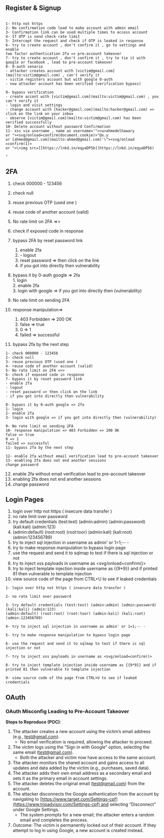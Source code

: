 ## Register & Signup

```
  
1- http not https  
2- No confirmation code lead to make account with admin email  
3- Confirmation link can be used multiple times to access account  
4- If OTP is send check rate limit  
5- Intercept the request and check if OTP is leaked in response  
6- try to create account , don't confirm it , go to settings and enable  
two factor authentication 2fa => pre-account takeover  
7- try to create account , don't confirm it , try to tie it with google or facebook , lead to pre-account takeover  
8- 0-auth senario  
- attacker creates account with [victim@gmail.com](mailto:victim@gmail.com) , can't verify it  
- victim registers account but with google 0-auth  
- now attacker account has been verified (verification bypass)  
  
9- bypass verification  
- create accont with [victim@gmail.com](mailto:victim@gmail.com) , you can't verify it  
- login and visit settings  
- change account with [hacker@gmail.com](mailto:hacker@gmail.com) => click on the link on your inbox  
- observe [victim@gmail.com](mailto:victim@gmail.com) has been verified successfully  
10- Delete account without password Confirmation  
11- xss via username , name as username='"><u>ahmedelhawary  
or "><svg/onload​=confirm(document.cookie)>"@x.y  
or [ahmed@gmail.com](mailto:ahmed@gmail.com)'\"><svg/onload​=confirm(1)>  
or ">\<img src=[[https://lnkd.in/eqyaDP5b](https://lnkd.in/eqyaDP5b)

"
```
## 2FA
1. check 000000 - 123456  
2. check null  
3. reuse previous OTP (used one )  
4. reuse code of another account (valid)  
5. No rate limit on 2FA =>>  
6. check if exposed code in response  
7. bypass 2FA by reset password link  
	1. enable 2fa  
	2. - logout  
	3. reset password => then click on the link  
	4. if you got into directly then vulnerability  
  
  8. bypass it by 0-auth google => 2fa  
	1. login  
	2. enable 2fa  
	3. login with google => if you got into directly then (vulnerability)  
  
9. No rate limit on sending 2FA  
10. response manipulation=> 
	1. 403 Forbidden => 200 OK  
	2. false => true  
	3. 0 => 1  
	4. failed => successful  
11. bypass 2fa by the next step 

```
1- check 000000 - 123456  
2- check null  
3- reuse previous OTP (used one )  
4- reuse code of another account (valid)  
5- No rate limit on 2FA =>>  
6- check if exposed code in response  
7- bypass it by reset password link  
- enable 2fa  
- logout  
- reset password => then click on the link  
- if you got into directly then vulnerability  
  
8- bypass it by 0-auth google => 2fa  
1- login  
2- enable 2fa  
3- login with google => if you got into directly then (vulnerability)  
  
9- No rate limit on sending 2FA  
10- response manipulation => 403 Forbidden => 200 OK  
false => true  
0 => 1  
failed => successful  
11- bypass 2fa by the next step  
  
12- enable 2fa without email verification lead to pre-account takeover  
13- enabling 2fa does not end another sessions  
change password
```
  
12. enable 2fa without email verification lead to pre-account takeover  
13. enabling 2fa does not end another sessions  
14. change password
## Login Pages
1. login over http not https ( insecure data transfer )
2. no rate limit over password 
3. try default credentials (test:test) (admin:admin) (admin:password) (kali:kali) (admin:123) 
4. (admin:default) (root:root) (root:toor) (admin:kali) (kali:root) (admin:123456789) 
5. try to inject sql injection in username as admin' or 1=1;-- -
6. try to make response manipulation to bypass login page
7. use the request and send it to sqlmap to test if there is sql injection or not
8. try to inject xss payloads in username as <svg/onload​=confirm()>
9. try to inject template injection inside username as {{9*9}} and if printed 81 then vulnerable to template injection 
10. view source code of the page from CTRL+U to see if leaked credentials 
```
1- login over http not https ( insecure data transfer )  
  
2- no rate limit over password  
  
3- try default credentials (test:test) (admin:admin) (admin:password) (kali:kali) (admin:123)  
(admin:default) (root:root) (root:toor) (admin:kali) (kali:root) (admin:123456789)  
  
4- try to inject sql injection in username as admin' or 1=1;-- -  
  
5- try to make response manipulation to bypass login page  
  
6- use the request and send it to sqlmap to test if there is sql injection or not  
  
7- try to inject xss payloads in username as <svg/onload​=confirm()>  
  
8- try to inject template injection inside username as {{9*9}} and if printed 81 then vulnerable to template injection  
  
9- view source code of the page from CTRL+U to see if leaked credentials
```
## OAuth 

### OAuth Misconfig Leading to Pre-Account Takeover
**Steps to Reproduce (POC)**:

1. The attacker creates a new account using the victim’s email address (e.g., test@gmail.com).
	- No email verification is required, allowing the attacker to proceed.
2. The victim logs using the “Sign in with Google” option, selecting the same email (test@gmail.com).
	- Both the attacker and victim now have access to the same account.
3. The attacker monitors the shared account and gains access to all updates and data added by the victim (e.g., purchases, saved data).
4. The attacker adds their own email address as a secondary email and sets it as the primary email in account settings.
5. The attacker deletes the original email (test@gmail.com) from the account.
6. The attacker disconnects the Google authentication from the account by navigating to [https://www.target.com/Settings-cpf](https://www.tripadvisor.com/Settings-cpf) and selecting “Disconnect” under Google Settings.
	- The system prompts for a new email; the attacker enters a random email and completes the process.
7. Outcome: The victim is permanently locked out of their account. If they attempt to log in using Google, a new account is created instead.